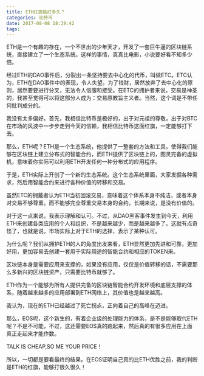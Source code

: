 ```yaml
---
title: ETH红旗能打多久？
categories: 比特币
date: 2017-08-08 18:39:42
tags:
---
```

ETH是一个有趣的存在，一个不世出的少年天才，开发了一套巨牛逼的区块链系统，直接建立了一个生态系统。这样的事情，真真比电影，小说要好看不知多少倍。<!--more-->

经过ETH的DAO事件后，分裂出一条坚持要去中心化的代币，叫做ETC。ETC认为，ETH在DAO事件中的表现，令人失望。为了钱财，居然放弃了去中心化的原则，居然要要进行分叉，无法令人信服和接受。在ETC的拥护者来说，交易是神圣的，我甚至觉得可以将这部分人成为：交易原教旨主义者。当然，这个词是不带任何批判成分的。

我没有太多偏好。首先，我相信比特币是极好的，出于对元祖的尊敬，出于对BTC在市场的风波中一步步走到今天的信赖，我相信比特币这面红旗，一定能够打下去。

那么，ETH呢？ETH是一个生态系统，他提供了一整套的方法和工具，使得我们能够在区块链上建立分布式的智能合约，而ETH提供了区块链上的，图灵完备的虚拟机，意味着你实际可以利用ETH开发任何一种分布式的应用程序。

于是，ETH实际上开创了一个新的生态系统。这个生态系统里面，大家发掘各种需求，然后用智能合约来进行各种价值的转移和交易。

虽然ETC的拥戴者认为ETH当初回滚交易，意味着这个体系本身不纯洁，或者本身对交易不够尊重。而不能够完全尊重交易本身的合约，长期来说，是没有价值的。

对于这一点来说，我表示理解和认可。不过，从DAO黑客事件发生到今天，利用ETH来创建各类应用的个人和组织，不是越来越少，而是越来越多了。这就有点奇怪了，也就是说，市场实际上对于ETH的选择，表示了某种认可。

为什么呢？我们从拥护ETH的人的角度出发来看，ETH显然更加先进和可靠，更加好用，更加容易去创建一套用于实际用途的智能合约和相应的TOKEN来。

区块链本身是需要应用来支撑的，如果没有应用，仅仅是价值转移的话，不需要那么多新兴的区块链资产，只需要比特币就够了。

ETH作为一个能够为所有人提供完备的区块链智能合约开发环境和底层支撑的体系，随着越来越多的应用部署到ETH网络上，其价值也是越来越高。

我认为，现在的ETH已经越过了死亡拐点，正向着自己的高峰在迈进。

那么，EOS呢，这个新生的，有着企业级的处理能力的体系，是不是能够取代ETH呢？不是不可能，不过，这还需要EOS真的跑起来，然后真的有很多应用在上面真正走起来才能作数。

TALK IS CHEAP,SO ME YOUR PRICE！

所以，一切都是要看最终的结果。在EOS证明自己真的比ETH优胜之前，我的判断是ETH的红旗，能够打很久很久！